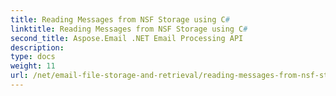 ```yaml
---
title: Reading Messages from NSF Storage using C#
linktitle: Reading Messages from NSF Storage using C#
second_title: Aspose.Email .NET Email Processing API
description: 
type: docs
weight: 11
url: /net/email-file-storage-and-retrieval/reading-messages-from-nsf-storage-using-csharp/
---
```


